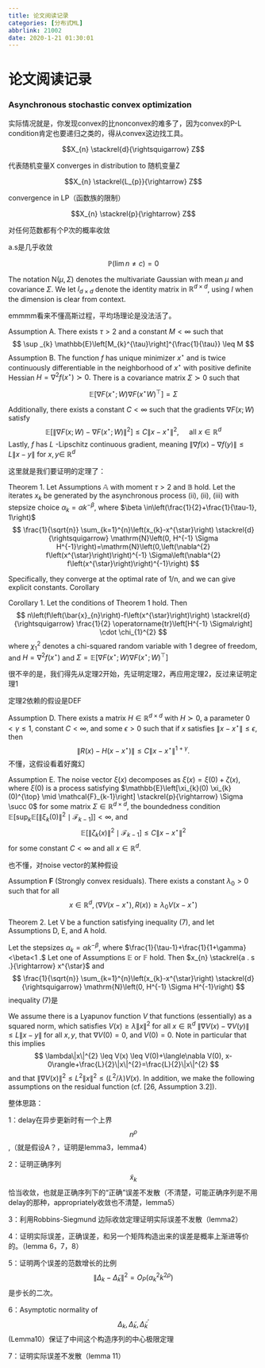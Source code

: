 ```yaml
---
title: 论文阅读记录
categories: [分布式ML]
abbrlink: 21002
date: 2020-1-21 01:30:01
---
```


# 论文阅读记录

### Asynchronous stochastic convex optimization 

实际情况就是，你发现convex的比nonconvex的难多了，因为convex的P-L condition肯定也要递归之类的，得从convex这边找工具。

$$X_{n} \stackrel{d}{\rightsquigarrow} Z$$

代表随机变量X converges in distribution to 随机变量Z

$$X_{n} \stackrel{L_{p}}{\rightarrow} Z$$

convergence in LP（函数族的限制）

$$X_{n} \stackrel{p}{\rightarrow} Z$$

对任何范数都有个P次的概率收敛

a.s是几乎收敛

$$\mathbb{P}\left(\lim{n}\neq {c}\right)=0$$

The notation $\mathrm{N}(\mu, \Sigma)$ denotes the multivariate Gaussian with mean $\mu$ and covariance $\Sigma .$ We let $I_{d \times d}$ denote the identity matrix in $\mathbb{R}^{d \times d}$, using $I$ when the dimension is clear from context.

emmmm看来不懂高斯过程，平均场理论是没法活了。

Assumption A. There exists $\tau>2$ and a constant $M<\infty$ such that
$$
\sup _{k} \mathbb{E}\left[M_{k}^{\tau}\right]^{\frac{1}{\tau}} \leq M
$$
Assumption B. The function $f$ has unique minimizer $x^{\star}$ and is twice continuously differentiable in the neighborhood of $x^{\star}$ with positive definite Hessian $H=\nabla^{2} f\left(x^{\star}\right) \succ 0 .$ There is a covariance matrix $\Sigma \succ 0$ such that

$$
\mathbb{E}\left[\nabla F\left(x^{\star} ; W\right) \nabla F\left(x^{\star} W\right)^{\top}\right]=\Sigma
$$

Additionally, there exists a constant $C<\infty$ such that the gradients $\nabla F(x ; W)$ satisfy
$$
\mathbb{E}\left[\left\|\nabla F(x ; W)-\nabla F\left(x^{\star} ; W\right)\right\|^{2}\right] \leq C\left\|x-x^{\star}\right\|^{2}, \quad \text { all } x \in \mathbb{R}^{d}
$$
Lastly, $f$ has $L$ -Lipschitz continuous gradient, meaning $\|\nabla f(x)-\nabla f(y)\| \leq L\|x-y\|$ for $x, y \in$ $\mathbb{R}^{d}$

这里就是我们要证明的定理了：

Theorem 1. Let Assumptions $\mathbb{A}$ with moment $\tau>2$ and $\mathbb{B}$ hold. Let the iterates $x_{k}$ be generated by the asynchronous process (ii), (ii), (iii) with stepsize choice $\alpha_{k}=\alpha k^{-\beta}$, where $\beta \in\left(\frac{1}{2}+\frac{1}{\tau-1}, 1\right)$
$$
\frac{1}{\sqrt{n}} \sum_{k=1}^{n}\left(x_{k}-x^{\star}\right) \stackrel{d}{\rightsquigarrow} \mathrm{N}\left(0, H^{-1} \Sigma H^{-1}\right)=\mathrm{N}\left(0,\left(\nabla^{2} f\left(x^{\star}\right)\right)^{-1} \Sigma\left(\nabla^{2} f\left(x^{\star}\right)\right)^{-1}\right)
$$


Specifically, they converge at the optimal rate of 1/n, and we can give explicit constants.
Corollary

Corollary 1. Let the conditions of Theorem 1 hold. Then
$$
n\left(f\left(\bar{x}_{n}\right)-f\left(x^{\star}\right)\right) \stackrel{d}{\rightsquigarrow} \frac{1}{2} \operatorname{tr}\left[H^{-1} \Sigma\right] \cdot \chi_{1}^{2}
$$
where $\chi_{1}^{2}$ denotes a chi-squared random variable with 1 degree of freedom, and $H=\nabla^{2} f\left(x^{\star}\right)$ and $\Sigma=\mathbb{E}\left[\nabla F\left(x^{\star} ; W\right) \nabla F\left(x^{\star} ; W\right)^{\top}\right]$



很不辛的是，我们得先从定理2开始，先证明定理2，再应用定理2，反过来证明定理1

定理2依赖的假设是DEF

Assumption D. There exists a matrix $H \in \mathbb{R}^{d \times d}$ with $H \succ 0,$ a parameter $0<\gamma \leq 1$, constant $C<\infty,$ and some $\epsilon>0$ such that if $x$ satisfies $\left\|x-x^{\star}\right\| \leq \epsilon,$ then
$$
\left\|R(x)-H\left(x-x^{\star}\right)\right\| \leq C\left\|x-x^{\star}\right\|^{1+\gamma} .
$$
不懂，这假设看着好魔幻

Assumption E. The noise vector $\xi(x)$ decomposes as $\xi(x)=\xi(0)+\zeta(x),$ where $\xi(0)$ is a process satisfying $\mathbb{E}\left[\xi_{k}(0) \xi_{k}(0)^{\top} \mid \mathcal{F}_{k-1}\right] \stackrel{p}{\rightarrow} \Sigma \succ 0$ for some matrix $\Sigma \in \mathbb{R}^{d \times d}$, the boundedness condition
$\mathbb{E}\left[\sup _{k} \mathbb{E}\left[\left\|\xi_{k}(0)\right\|^{2} \mid \mathcal{F}_{k-1}\right]\right]<\infty,$ and
$$
\mathbb{E}\left[\left\|\zeta_{k}(x)\right\|^{2} \mid \mathcal{F}_{k-1}\right] \leq C\left\|x-x^{\star}\right\|^{2}
$$
for some constant $C<\infty$ and all $x \in \mathbb{R}^{d}$.

也不懂，对noise vector的某种假设

Assumption $\mathbf{F}$ (Strongly convex residuals). There exists a constant $\lambda_{0}>0$ such that for all 
$$
x \in \mathbb{R}^{d},\left\langle\nabla V\left(x-x^{\star}\right), R(x)\right\rangle \geq \lambda_{0} V\left(x-x^{\star}\right)
$$


Theorem 2. Let V be a function satisfying inequality (7), and let Assumptions D, E, and A hold.

Let the stepsizes $\alpha_{k}=\alpha k^{-\beta},$ where $\frac{1}{\tau-1}+\frac{1}{1+\gamma}<\beta<1 .$ Let one of Assumptions $\mathbb{E}$ or $\mathbb{F}$ hold. Then $x_{n} \stackrel{a . s .}{\rightarrow} x^{\star}$ and
$$
\frac{1}{\sqrt{n}} \sum_{k=1}^{n}\left(x_{k}-x^{\star}\right) \stackrel{d}{\rightsquigarrow} \mathrm{N}\left(0, H^{-1} \Sigma H^{-1}\right)
$$
inequality (7)是

We assume there is a Lyapunov function $V$ that functions (essentially) as a squared norm, which satisfies $V(x) \geq \lambda\|x\|^{2}$ for all $x \in \mathbb{R}^{d}$ $\|\nabla V(x)-\nabla V(y)\| \leq L\|x-y\|$ for all $x, y,$ that $\nabla V(0)=0,$ and $V(0)=0 .$ Note in particular that this implies
$$
\lambda\|x\|^{2} \leq V(x) \leq V(0)+\langle\nabla V(0), x-0\rangle+\frac{L}{2}\|x\|^{2}=\frac{L}{2}\|x\|^{2}
$$
and that $\|\nabla V(x)\|^{2} \leq L^{2}\|x\|^{2} \leq\left(L^{2} / \lambda\right) V(x)$. In addition, we make the following assumptions on the residual function (cf. [26, Assumption 3.2]).

整体思路：

1：delay在异步更新时有一个上界$$n^{\rho}$$,（就是假设A？，证明是lemma3，lemma4）

2：证明正确序列$$\widetilde{x}_{k}$$恰当收敛，也就是正确序列下的“正确”误差不发散（不清楚，可能正确序列是不用delay的那种，appropriately收敛也不清楚，lemma5）

3：利用Robbins-Siegmund 边际收敛定理证明实际误差不发散（lemma2）

4：证明实际误差，正确误差，和另一个矩阵构造出来的误差是概率上渐进等价的。（lemma 6，7，8）

5：证明两个误差的范数增长的比例$$\left\|\Delta_{k}-\widetilde{\Delta}_{k}\right\|^{2}=O_{P}\left(\alpha_{k}^{2} k^{2 \rho}\right)$$ 是步长的二次。

6：Asymptotic normality of $$\Delta_{k}, \widetilde{\Delta}_{k}, \widetilde{\Delta}_{k}^{\prime}$$ (Lemma10）保证了中间这个构造序列的中心极限定理

7：证明实际误差不发散（lemma 11）









